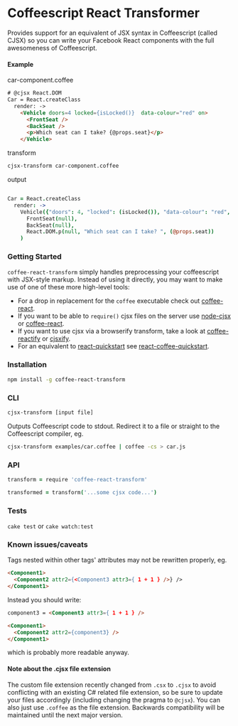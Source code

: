 # Coffeescript React Transformer

Provides support for an equivalent of JSX syntax in Coffeescript (called CJSX) so you can write your Facebook React components with the full awesomeness of Coffeescript.

#### Example

car-component.coffee

```html
# @cjsx React.DOM
Car = React.createClass
  render: ->
    <Vehicle doors=4 locked={isLocked()}  data-colour="red" on>
      <FrontSeat />
      <BackSeat />
      <p>Which seat can I take? {@props.seat}</p>
    </Vehicle>
```

transform

```bash
cjsx-transform car-component.coffee
```

output

```coffeescript

Car = React.createClass
  render: ->
    Vehicle({"doors": 4, "locked": (isLocked()), "data-colour": "red", "on": true},
      FrontSeat(null),
      BackSeat(null),
      React.DOM.p(null, "Which seat can I take? ", (@props.seat))
    )
```

### Getting Started
`coffee-react-transform` simply handles preprocessing your coffeescript with JSX-style markup. Instead of using it directly, you may want to make use of one of these more high-level tools:   
- For a drop in replacement for the `coffee` executable check out [coffee-react](https://github.com/jsdf/coffee-react).  
- If you want to be able to `require()` cjsx files on the server use  [node-cjsx](https://github.com/SimonDegraeve/node-cjsx) or [coffee-react](https://github.com/jsdf/coffee-react).  
- If you want to use cjsx via a browserify transform, take a look at  [coffee-reactify](https://github.com/jsdf/coffee-reactify) or [cjsxify](https://github.com/SimonDegraeve/cjsxify).  
- For an equivalent to [react-quickstart](https://github.com/andreypopp/react-quickstart) see [react-coffee-quickstart](https://github.com/SimonDegraeve/react-coffee-quickstart).  

### Installation
```bash
npm install -g coffee-react-transform
```

### CLI

```bash
cjsx-transform [input file]
```
Outputs Coffeescript code to stdout. Redirect it to a file or straight to the Coffeescript compiler, eg.
```bash
cjsx-transform examples/car.coffee | coffee -cs > car.js
```

### API
```coffeescript
transform = require 'coffee-react-transform'

transformed = transform('...some cjsx code...')
```

### Tests

`cake test` or `cake watch:test`

### Known issues/caveats
 Tags nested within other tags' attributes may not be rewritten properly, eg.
```html
<Component1>
  <Component2 attr2={<Component3 attr3={ 1 + 1 } />} />
</Component1>
```
Instead you should write:
```html
component3 = <Component3 attr3={ 1 + 1 } />

<Component1>
  <Component2 attr2={component3} />
</Component1>
```
which is probably more readable anyway.


#### Note about the .cjsx file extension
The custom file extension recently changed from `.csx` to `.cjsx` to avoid conflicting with an existing C# related file extension, so be sure to update your files accordingly (including changing the pragma to  `@cjsx`). You can also just use `.coffee` as the file extension. Backwards compatibility will be maintained until the next major version.

